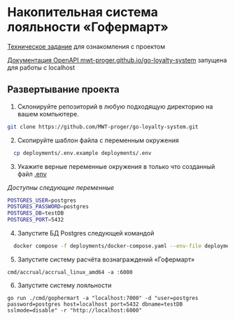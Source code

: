 # Накопительная система лояльности «Гофермарт»

[Техническое задание](docs/SPECIFICATION.md) для ознакомления с проектом

[Документация OpenAPI mwt-proger.github.io/go-loyalty-system](https://mwt-proger.github.io/go-loyalty-system/) запущена для работы с localhost


## Развертывание проекта

1. Склонируйте репозиторий в любую подходящую директорию на вашем компьютере.

```bash
git clone https://github.com/MWT-proger/go-loyalty-system.git
```


2. Скопируйте шаблон файла с переменным окружения

```bash
  cp deployments/.env.example deployments/.env
```

3. Укажите верные переменные окружения в только что созданный файл [.env](deployments/.env)

*Доступны следующие переменные*
```bash
POSTGRES_USER=postgres
POSTGRES_PASSWORD=postgres
POSTGRES_DB=testDB
POSTGRES_PORT=5432
```
4. Запустите БД Postgres следующей командой

```bash
  docker compose -f deployments/docker-compose.yaml --env-file deployments/.env up -d
```
5. Запустите систему расчёта вознаграждений «Гофермарт»
```
cmd/accrual/accrual_linux_amd64 -a :6000
```
6. Запустите систему лояльности
```
go run ./cmd/gophermart -a "localhost:7000" -d "user=postgres password=postgres host=localhost port=5432 dbname=testDB sslmode=disable" -r "http://localhost:6000"
```

